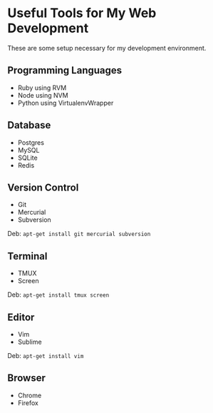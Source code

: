 # Useful Tools for My Web Development

These are some setup necessary for my development environment.

## Programming Languages

- Ruby using RVM
- Node using NVM
- Python using VirtualenvWrapper

## Database

- Postgres
- MySQL
- SQLite
- Redis

## Version Control

- Git
- Mercurial
- Subversion

Deb: `apt-get install git mercurial subversion`


## Terminal

- TMUX
- Screen

Deb: `apt-get install tmux screen`

## Editor

- Vim
- Sublime

Deb: `apt-get install vim`


## Browser

- Chrome
- Firefox


